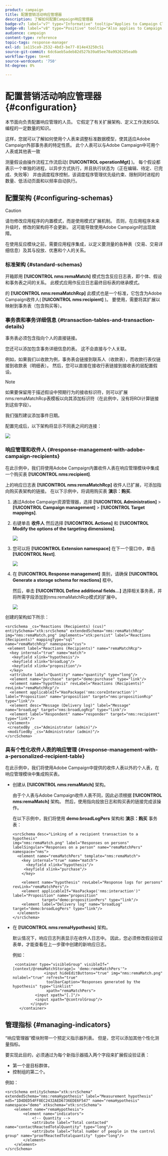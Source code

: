 ```yaml
---
product: campaign
title: 配置营销活动响应管理器
description: 了解如何配置Campaign响应管理器
badge-v7: label="v7" type="Informative" tooltip="Applies to Campaign Classic v7"
badge-v8: label="v8" type="Positive" tooltip="Also applies to Campaign v8"
audience: campaign
content-type: reference
topic-tags: response-manager
exl-id: 1a115ca9-2532-4bd3-be77-814e43250c51
source-git-commit: 6dc6aeb5adeb82d527b39a05ee70a9926205ea0b
workflow-type: tm+mt
source-wordcount: '750'
ht-degree: 0%

---
```


# 配置营销活动响应管理器{#configuration}



本节面向负责配置响应管理的人员。 它假定了有关扩展架构、定义工作流和SQL编程的一定数量的知识。

这样，您就可以了解如何使用个人表来调整标准数据模型，使其适应Adobe Campaign外部事务表的特定性质。 此个人表可以与Adobe Campaign中可用个人表或其他表一致

测量假设由操作流程工作流启动( **[!UICONTROL operationMgt]** )。 每个假设都表示一个单独的进程，以异步方式执行，并且执行状态为（正在编辑、待定、已完成、失败等） 并由调度程序控制，该调度程序管理优先级约束、限制同时进程的数量、低活动页面和以频率自动执行。

## 配置架构 {#configuring-schemas}

>[!CAUTION]
>
>请勿修改应用程序的内置模式，而是使用模式扩展机制。 否则，在应用程序未来升级时，修改的架构将不会更新。 这可能导致使用Adobe Campaign时出现故障。

在使用反应模块之前，需要应用程序集成，以定义要测量的各种表（交易、交易详细信息）及其与投放、优惠和个人的关系。

### 标准架构 {#standard-schemas}

开箱即用 **[!UICONTROL nms:remaMatch]** 模式包含反应日志表，即个体、假设和事务表之间的关系。 此模式应用作反应日志最终目标表的继承模式。

的 **[!UICONTROL nms:remaMatchRcp]** 此模式也是一个标准，它包含为Adobe Campaign收件人( **[!UICONTROL nms:recipient]** )。 要使用，需要将其扩展以映射到事务表（包含购买等）。

### 事务表和事务详细信息 {#transaction-tables-and-transaction-details}

事务表必须包含指向个人的直接链接。

您还可以添加包含事务详细信息的表。 这不会直接与个人关联。

例如，如果我们以收款为例，事务表会链接到联系人（收款表），而收款行表仅链接到收款表（明细表）。 然后，您可以直接在接收行表链接到接收表的层配置假设。

>[!NOTE]
>
>如果要保留用于描述假设中预期行为的接收标识符，则可以扩展nms:remaMatchRcp表模板以向其添加标识符（在此例中，没有将ROI计算链接到这些字段）。

我们强烈建议添加事件日期。

配置完成后，以下架构将显示不同表之间的连接：

![](assets/response_data_model.png)

### 响应管理和收件人 {#response-management-with-adobe-campaign-recipients}

在此示例中，我们将使用Adobe Campaign内置收件人表在响应管理模块中集成一个购买表 **[!UICONTROL nms:recipient]**.

上的响应日志表 **[!UICONTROL nms:remaMatchRcp]** 收件人已扩展，可添加指向购买表架构的链接。 在以下示例中，将调用购买表 **演示：购买**.

1. 通过Adobe Campaign资源管理器，选择 **[!UICONTROL Administration]** > **[!UICONTROL Campaign management]** > **[!UICONTROL Target mappings]**.
1. 右键单击 **收件人** 然后选择 **[!UICONTROL Actions]** 和 **[!UICONTROL Modify the options of the targeting dimensions]**.

   ![](assets/delivery_mapping1.png)

1. 您可以将 **[!UICONTROL Extension namespace]** 在下一个窗口中，单击 **[!UICONTROL Next]**.

   ![](assets/delivery_mapping2.png)

1. 在 **[!UICONTROL Response management]** 类别，请确保 **[!UICONTROL Generate a storage schema for reactions]** 框中。

   然后，单击 **[!UICONTROL Define additional fields...]** 选择相关事务表，并将所需字段添加到nms:remaMatchRcp模式的扩展中。

   ![](assets/delivery_mapping3.png)

创建的架构如下所示：

```
<srcSchema _cs="Reactions (Recipients) (cus)" entitySchema="xtk:srcSchema" extendedSchema="nms:remaMatchRcp" 
img="nms:remaMatch.png" implements="xtk:persist" label="Reactions (Recipients)" mappingType="sql"
name="remaMatchRcp" namespace="cus">  
 <element label="Reactions (Recipients)" name="remaMatchRcp">    
  <key internal="true" name="match">      
   <keyfield xlink="hypothesis"/>      
   <keyfield xlink="broadLog"/>      
   <keyfield xlink="proposition"/>    
  </key>    
  <attribute label="Quantity" name="quantity" type="long"/>    
  <element name="purchase" target="demo:purchase" type="link"/>    
  <element name="hypothesis" revLabel="Reactions (Recipients)" revLink="remaMatchRcp"/>    
  <element applicableIf="HasPackage('nms:coreInteraction')" label="Proposition" name="proposition" target="nms:propositionRcp" type="link"/>   
  <element desc="Message (Delivery log)" label="Message" name="broadLog" target="nms:broadLogRcp" type="link"/>    
  <element label="Respondent" name="responder" target="nms:recipient" type="link"/>  
 </element>  
 <createdBy _cs="Administrator (admin)"/>  
 <modifiedBy _cs="Administrator (admin)"/>
</srcSchema>
```

### 具有个性化收件人表的响应管理 {#response-management-with-a-personalized-recipient-table}

在此示例中，我们将使用Adobe Campaign中提供的收件人表以外的个人表，在响应管理模块中集成购买表。

* 创建从 **[!UICONTROL nms:remaMatch]** 架构。

   由于个人表与Adobe Campaign收件人表不同，因此必须根据 **[!UICONTROL nms:remaMatch]** 架构。 然后，使用指向投放日志和购买表的链接完成该操作。

   在以下示例中，我们将使用 **demo:broadLogPers** 架构和 **演示：购买** 事务表：

   ```
   <srcSchema desc="Linking of a recipient transaction to a hypothesis"    
   img="nms:remaMatch.png" label="Responses on persons" labelSingular="Responses on a person" name="remaMatchPers" namespace="nms">
     <element name="remaMatchPers" template="nms:remaMatch">
       <key internal="true" name="match">
         <keyfield xlink="hypothesis"/>
        <keyfield xlink="purchase"/>
       </key>
   
       <element name="hypothesis" revLabel="Response logs for persons" revLink="remaMatchPers"/>
       <element applicableIf="HasPackage('nms:interaction')" label="Proposition" name="proposition"
                target="demo:propositionPers" type="link"/>
       <element label="Delivery log" name="broadLog" target="demo:broadLogPers" type="link"/>
     </element>
   </srcSchema>
   ```

* 在 **[!UICONTROL nms:remaHypothesis]** 架构。

   默认情况下，响应日志列表显示在收件人日志中。 因此，您必须修改假设验证表单，才能查看在上一步骤中创建的新响应日志。

   例如：

   ```
    <container type="visibleGroup" visibleIf="[context/@remaMatchStorage]= 'demo:remaMatchPers'">
                 <input hideEditButtons="true" img="nms:remaMatch.png" nolabel="true" refresh="true"
                  toolbarCaption="Responses generated by the hypothesis" type="linklist"
                  xpath="remaMatchPers">
             <input xpath="[.]"/>
             <input xpath="@controlGroup"/>
           </input>
      </container> 
   ```

## 管理指标 {#managing-indicators}

“响应管理器”模块附带一个预定义指示器列表。 但是，您可以添加其他个性化测量指标。

要实现此目的，必须通过为每个新指示器插入两个字段来扩展假设验证表：

* 第一个是目标群体，
* 控制组的第二个。

例如：

```
<srcSchema entitySchema="xtk:srcSchema" extendedSchema="nms:remaHypothesis" label="Measurement hypothesis" 
md5="1D4DED54FF8EC2432AED6736EDE6F547" name="remaHypothesis" namespace="demo" xtkschema="xtk:srcSchema">  
    <element name="remaHypothesis">    
        <element name="indicators">      
            <!-- Quantity -->      
            <attribute label="Total contacted" name="contactReactedTotalQuantity" type="long"/>
            <attribute label="Total number of people in the control group" name="proofReactedTotalquantity" type="long"/> 
        </element> 
    </element>
</srcSchema>
```
